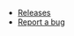 -   [Releases](https://github.com/Tornado-Technology/Vectors/releases)
-   [Report a bug](https://github.com/Tornado-Technology/Vectors/issues)
